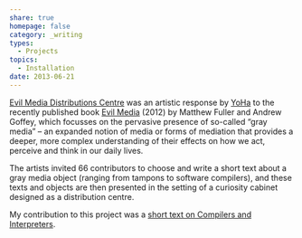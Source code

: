 ```yaml
---
share: true
homepage: false
category: _writing
types:
  - Projects
topics:
  - Installation
date: 2013-06-21
---
```



[Evil Media Distributions Centre](http://www.transmediale.de/content/evil-media-distribution-centre-0 "Evil Media Distribution Centre") was an artistic response by [YoHa](https://web.archive.org/web/20191024033845/http://yoha.co.uk/ "YoHa") to the recently published book [Evil Media](https://mitpress.mit.edu/books/evil-media "Evil Media | MIT Press") (2012) by Matthew Fuller and Andrew Goffey, which focusses on the pervasive presence of so-called “gray media” – an expanded notion of media or forms of mediation that provides a deeper, more complex understanding of their effects on how we act, perceive and think in our daily lives.

The artists invited 66 contributors to choose and write a short text about a gray media object (ranging from tampons to software compilers), and these texts and objects are then presented in the setting of a curiosity cabinet designed as a distribution centre.

My contribution to this project was a [short text on Compilers and Interpreters](http://yoha.co.uk/node/656).
